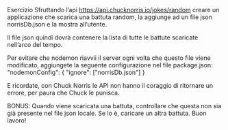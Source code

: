 Esercizio Sfruttando l’api https://api.chucknorris.io/jokes/random creare un applicazione che scarica una battuta random, la aggiunge ad un file json norrisDb.json e la mostra all’utente.

Il file json quindi dovrà contenere la lista di tutte le battute scaricate nell’arco del tempo.

Per evitare che nodemon riavvii il server ogni volta che questo file viene modificato, aggiungete la seguente configurazione nel file package.json:
"nodemonConfig": {
	"ignore": ["norrisDb.json"]
}

E ricordate, con Chuck Norris le API non hanno il coraggio di ritornare un errore, per paura che Chuck le punisca.


BONUS:
Quando viene scaricata una battuta, controllare che questa non sia già presente nel file json locale. Se lo è, caricare un altra battuta.
Buon lavoro!